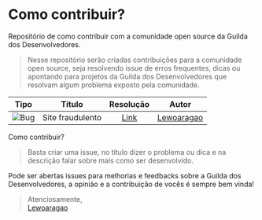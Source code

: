 # Como contribuir?
Repositório de como contribuir com a comunidade open source da Guilda dos Desenvolvedores.

> Nesse repositório serão criadas contribuições para a comunidade open source, seja resolvendo issue de erros frequentes, dicas ou apontando para projetos da Guilda dos Desenvolvedores que resolvam algum problema exposto pela comunidade.

Tipo |    Título       |    Resolução  |     Autor     |
|:-------------:|:-------------:|:-------------:|:-------------:|
| ![Bug](https://img.shields.io/badge/Erro-FF5722?style=for-the-badge&logoColor=white) | Site fraudulento |  [Link](https://github.com/GuildaDosDesenvolvedores/como-contribuir/issues/1) | [Lewoaragao](https://github.com/Lewoaragao) |

Como contribuir?
> Basta criar uma issue, no título dizer o problema ou dica e na descrição falar sobre mais como ser desenvolvido.

Pode ser abertas issues para melhorias e feedbacks sobre a Guilda dos Desenvolvedores, a opinião e a contribuição de vocês é sempre bem vinda!

> Atenciosamente, <br/>
> [Lewoaragao](https://github.com/Lewoaragao)
